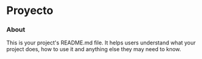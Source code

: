 Proyecto
========

### About

This is your project's README.md file. It helps users understand what your
project does, how to use it and anything else they may need to know.